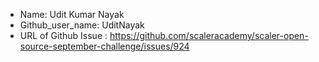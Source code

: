 
- Name: Udit Kumar Nayak
- Github_user_name: UditNayak
- URL of Github Issue : https://github.com/scaleracademy/scaler-open-source-september-challenge/issues/924
